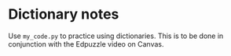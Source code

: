 # Dictionary notes

Use `my_code.py` to practice using dictionaries. This is to be done in conjunction with the Edpuzzle video on Canvas. 


